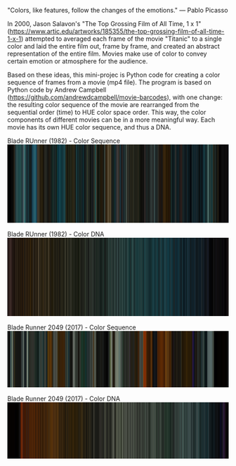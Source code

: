 "Colors, like features, follow the changes of the emotions." —  Pablo Picasso

In 2000, Jason Salavon's "The Top Grossing Film of All Time, 1 x 1"
(https://www.artic.edu/artworks/185355/the-top-grossing-film-of-all-time-1-x-1) attempted to averaged each frame of the movie "Titanic" to a single color and laid the entire film out, frame by frame, and created an abstract representation of the entire film. Movies make use of color to convey certain emotion or atmosphere for the audience. 

Based on these ideas, this mini-projec is Python code for creating a color sequence of frames from a movie (mp4 file). The program is based on Python code by Andrew Campbell (https://github.com/andrewdcampbell/movie-barcodes), with one change: the resulting color sequence of the movie are rearranged from the sequential order (time)  to HUE color space order. This way, the color components of different movies can be in a more meaningful way. Each movie has its own HUE color sequence, and thus a DNA. 

Blade RUnner (1982) - Color Sequence
![alt text](blade_runner_color_seq.jpg)

Blade RUnner (1982) - Color DNA
![alt text](blade_runner_dna.jpg)



Blade Runner 2049 (2017) - Color Sequence
![alt text](blade_runner_2049_color_seq.jpg)

Blade Runner 2049 (2017) - Color DNA
![alt text](blade_runner_2049_dna.jpg)
